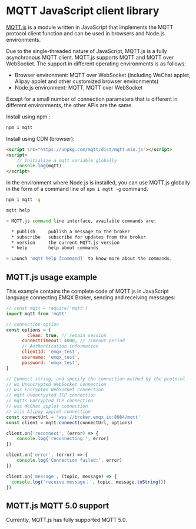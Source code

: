 # MQTT JavaScript client library

[MQTT.js](https://www.npmjs.com/package/mqtt) is a module written in JavaScript that implements the MQTT protocol client function and can be used in browsers and Node.js environments.

Due to the single-threaded nature of JavaScript, MQTT.js is a fully asynchronous MQTT client. MQTT.js supports MQTT and MQTT over WebSocket. The support in different operating environments is as follows:

- Browser environment: MQTT over WebSocket (including WeChat applet, Alipay applet and other customized browser environments)
- Node.js environment: MQTT, MQTT over WebSocket

Except for a small number of connection parameters that is different in different environments, the other APIs are the same.

Install using npm :

```bash
npm i mqtt
```

Install using CDN (browser):

```html
<script src="https://unpkg.com/mqtt/dist/mqtt.min.js"></script>
<script>
    // Initialize a mqtt variable globally
    console.log(mqtt)
</script>
```

In the environment where Node.js is installed, you can use MQTT.js globally in the form of a command line of `npm i mqtt -g` command.

```bash
npm i mqtt -g

mqtt help

> MQTT.js command line interface, available commands are:

  * publish     publish a message to the broker
  * subscribe   subscribe for updates from the broker
  * version     the current MQTT.js version
  * help        help about commands

> Launch 'mqtt help [command]' to know more about the commands.
```

## MQTT.js usage example

This example contains the complete code of MQTT.js in JavaScript language connecting EMQX Broker, sending and receiving messages:

```javascript
// const mqtt = require('mqtt')
import mqtt from 'mqtt'

// connection option
const options = {
  		clean: true, // retain session
      connectTimeout: 4000, // Timeout period
      // Authentication information
      clientId: 'emqx_test',
      username: 'emqx_test',
      password: 'emqx_test',
}

// Connect string, and specify the connection method by the protocol
// ws Unencrypted WebSocket connection
// wss Encrypted WebSocket connection
// mqtt Unencrypted TCP connection
// mqtts Encrypted TCP connection
// wxs WeChat applet connection
// alis Alipay applet connection
const connectUrl = 'wss://broker.emqx.io:8084/mqtt'
const client = mqtt.connect(connectUrl, options)

client.on('reconnect', (error) => {
    console.log('reconnecting:', error)
})

client.on('error', (error) => {
    console.log('Connection failed:', error)
})

client.on('message', (topic, message) => {
  console.log('receive message：', topic, message.toString())
})
```


## MQTT.js MQTT 5.0 support

Currently, MQTT.js has fully supported MQTT 5.0.
